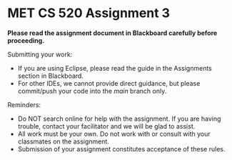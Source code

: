 # MET CS 520 Assignment 3

**Please read the assignment document in Blackboard carefully before proceeding.**

Submitting your work:

* If you are using Eclipse, please read the guide in the Assignments section in Blackboard.
* For other IDEs, we cannot provide direct guidance, but please commit/push 
your code into the *main* branch only.

Reminders:

* Do NOT search online for help with the assignment. 
If you are having trouble, contact your facilitator and we will be glad to assist.
* All work must be your own. 
Do not work with or consult with your classmates on the assignment.
* Submission of your assignment constitutes acceptance of these rules.